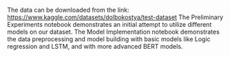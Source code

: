 The data can be downloaded from the link: https://www.kaggle.com/datasets/dolbokostya/test-dataset
The Preliminary Experiments notebook demonstrates an initial attempt to utilize different models on our dataset.
The Model Implementation notebook demonstrates the data preprocessing and model building with basic models like Logic regression and LSTM, and with more advanced BERT models. 

